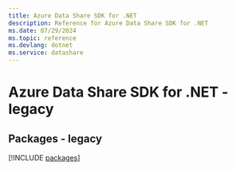 ```yaml
---
title: Azure Data Share SDK for .NET
description: Reference for Azure Data Share SDK for .NET
ms.date: 07/29/2024
ms.topic: reference
ms.devlang: dotnet
ms.service: datashare
---
```

# Azure Data Share SDK for .NET - legacy
## Packages - legacy
[!INCLUDE [packages](data-share-index.md)]